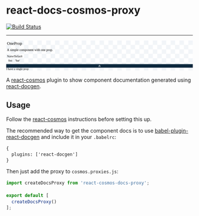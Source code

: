 react-docs-cosmos-proxy
======

[![Build Status](https://travis-ci.org/NiGhTTraX/react-docs-cosmos-proxy.svg?branch=master)](https://travis-ci.org/NiGhTTraX/react-cosmos-docs-proxy)

----

![react-cosmos](./tests/acceptance/screenshots/chrome/acceptance_one-prop&#32;base.png)

A [react-cosmos](https://github.com/react-cosmos/react-cosmos) plugin to show
component documentation generated using
[react-docgen](https://github.com/reactjs/react-docgen).


## Usage

Follow the [react-cosmos](https://github.com/react-cosmos/react-cosmos#getting-started)
instructions before setting this up.

The recommended way to get the component docs is to use
[babel-plugin-react-docgen](https://github.com/storybooks/babel-plugin-react-docgen)
and include it in your `.babelrc`:

```
{
  plugins: ['react-docgen']
}
```

Then just add the proxy to `cosmos.proxies.js`:

```js
import createDocsProxy from 'react-cosmos-docs-proxy';

export default [
  createDocsProxy()
];
```
